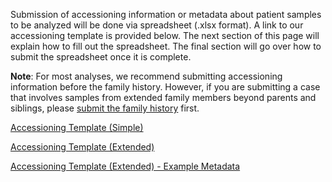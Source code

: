 Submission of accessioning information or metadata about
patient samples to be analyzed will be done via spreadsheet
(.xlsx format). A link to our accessioning template is
provided below. The next section of this page will explain
how to fill out the spreadsheet. The final section will go
over how to submit the spreadsheet once it is complete.

**Note**: For most analyses, we recommend submitting accessioning information
before the family history. However, if you are submitting a case that involves
samples from extended family members beyond parents and siblings, please
[submit the family history](/help/submission/family-history) first.

[Accessioning Template (Simple)](https://raw.githubusercontent.com/dbmi-bgm/cgap-portal/master/docs/public/help/help_linked_docs/accessioning_template_simple.xlsx)

[Accessioning Template (Extended)](https://raw.githubusercontent.com/dbmi-bgm/cgap-portal/master/docs/public/help/help_linked_docs/accessioning_template_extended.xlsx)

[Accessioning Template (Extended) - Example Metadata](https://raw.githubusercontent.com/dbmi-bgm/cgap-portal/master/docs/public/help/help_linked_docs/accessioning_template_extended_with_metadata.xlsx)
